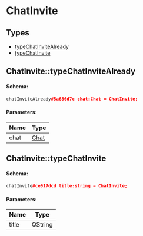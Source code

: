 # ChatInvite

## Types

* [typeChatInviteAlready](#chatinvitetypechatinvitealready)
* [typeChatInvite](#chatinvitetypechatinvite)

## ChatInvite::typeChatInviteAlready

#### Schema:

```c++
chatInviteAlready#5a686d7c chat:Chat = ChatInvite;
```

#### Parameters:

|Name|Type|
|----|----|
|chat|[Chat](chat.md)|

## ChatInvite::typeChatInvite

#### Schema:

```c++
chatInvite#ce917dcd title:string = ChatInvite;
```

#### Parameters:

|Name|Type|
|----|----|
|title|QString|

